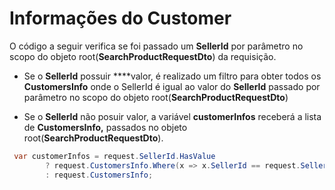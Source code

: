 # Informações do Customer

O código a seguir verifica se foi passado um **SellerId** por parâmetro no scopo do objeto root(**SearchProductRequestDto**) da requisição.

 - Se o **SellerId** possuir ****valor, é realizado um filtro para obter todos os **CustomersInfo** onde o SellerId é igual ao valor do **SellerId** passado por parâmetro no scopo do objeto root(**SearchProductRequestDto**)

 - Se o **SellerId** não posuir valor, a variável **customerInfos** receberá a lista de  **CustomersInfo,** passados no objeto root(**SearchProductRequestDto**).

```csharp
 var customerInfos = request.SellerId.HasValue
        ? request.CustomersInfo.Where(x => x.SellerId == request.SellerId.Value).ToList()
        : request.CustomersInfo;
```